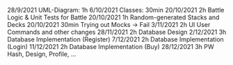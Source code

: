 28/9/2021	UML-Diagram: 1h
6/10/2021	Classes: 30min
20/10/2021 	2h Battle Logic & Unit Tests for Battle
20/10/2021 	1h Random-generated Stacks and Decks
20/10/2021 	30min Trying out Mocks -> Fail
3/11/2021	2h UI User Commands and other changes
28/11/2021	2h Database Design
2/12/2021	3h Database Implementation (Register)
7/12/2021   2h Database Implementation (Login)
11/12/2021	2h Database Implementation (Buy)
28/12/2021	3h PW Hash, Design, Profile, ...
